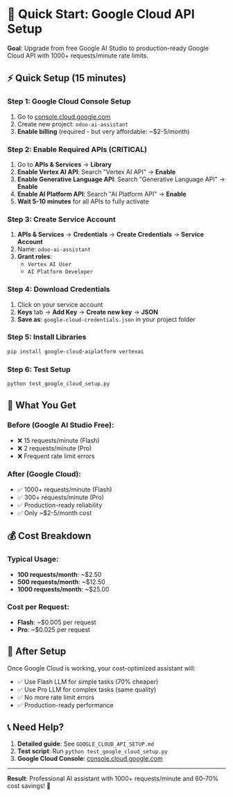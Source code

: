# 🚀 Quick Start: Google Cloud API Setup

**Goal**: Upgrade from free Google AI Studio to production-ready Google Cloud API with 1000+ requests/minute rate limits.

## ⚡ Quick Setup (15 minutes)

### **Step 1: Google Cloud Console Setup**
1. Go to [console.cloud.google.com](https://console.cloud.google.com/)
2. Create new project: `odoo-ai-assistant`
3. **Enable billing** (required - but very affordable: ~$2-5/month)

### **Step 2: Enable Required APIs (CRITICAL)**
1. Go to **APIs & Services** → **Library**
2. **Enable Vertex AI API**: Search "Vertex AI API" → **Enable**
3. **Enable Generative Language API**: Search "Generative Language API" → **Enable**
4. **Enable AI Platform API**: Search "AI Platform API" → **Enable**
5. **Wait 5-10 minutes** for all APIs to fully activate

### **Step 3: Create Service Account**
1. **APIs & Services** → **Credentials** → **Create Credentials** → **Service Account**
2. Name: `odoo-ai-assistant`
3. **Grant roles**:
   - `Vertex AI User`
   - `AI Platform Developer`

### **Step 4: Download Credentials**
1. Click on your service account
2. **Keys** tab → **Add Key** → **Create new key** → **JSON**
3. **Save as**: `google-cloud-credentials.json` in your project folder

### **Step 5: Install Libraries**
```bash
pip install google-cloud-aiplatform vertexai
```

### **Step 6: Test Setup**
```bash
python test_google_cloud_setup.py
```

## 🎯 What You Get

### **Before (Google AI Studio Free):**
- ❌ 15 requests/minute (Flash)
- ❌ 2 requests/minute (Pro)
- ❌ Frequent rate limit errors

### **After (Google Cloud):**
- ✅ 1000+ requests/minute (Flash)
- ✅ 300+ requests/minute (Pro)
- ✅ Production-ready reliability
- ✅ Only ~$2-5/month cost

## 💰 Cost Breakdown

### **Typical Usage:**
- **100 requests/month**: ~$2.50
- **500 requests/month**: ~$12.50
- **1000 requests/month**: ~$25.00

### **Cost per Request:**
- **Flash**: ~$0.005 per request
- **Pro**: ~$0.025 per request

## 🔧 After Setup

Once Google Cloud is working, your cost-optimized assistant will:
- ✅ Use Flash LLM for simple tasks (70% cheaper)
- ✅ Use Pro LLM for complex tasks (same quality)
- ✅ No more rate limit errors
- ✅ Production-ready performance

## 📞 Need Help?

1. **Detailed guide**: See `GOOGLE_CLOUD_API_SETUP.md`
2. **Test script**: Run `python test_google_cloud_setup.py`
3. **Google Cloud Console**: [console.cloud.google.com](https://console.cloud.google.com/)

---

**Result**: Professional AI assistant with 1000+ requests/minute and 60-70% cost savings! 🎉
